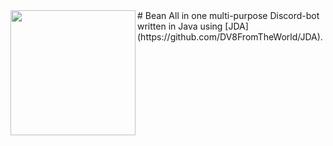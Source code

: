 <img align="left" src="https://bean.bz/images/logo.png" height="200" width="200">
# Bean
All in one multi-purpose Discord-bot written in Java using [JDA](https://github.com/DV8FromTheWorld/JDA).
